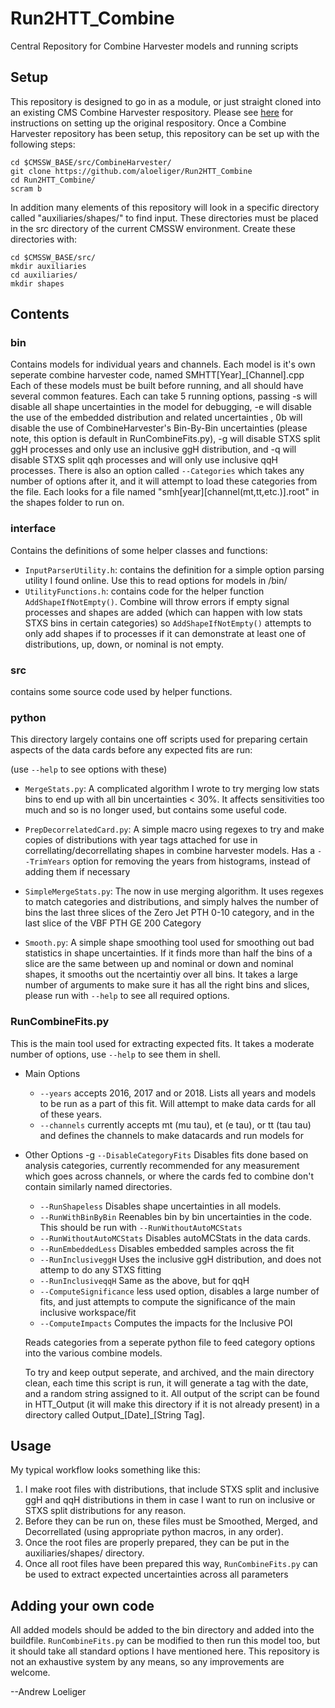# Run2HTT_Combine
Central Repository for Combine Harvester models and running scripts

## Setup
This repository is designed to go in as a module, or just straight cloned into an existing CMS Combine Harvester respository. 
Please see [here](https://github.com/cms-analysis/CombineHarvester) for instructions on setting up the original respository. Once a Combine
Harvester repository has been setup, this repository can be set up with the following steps:

```
cd $CMSSW_BASE/src/CombineHarvester/
git clone https://github.com/aloeliger/Run2HTT_Combine
cd Run2HTT_Combine/
scram b
```

In addition many elements of this repository will look in a specific directory called "auxiliaries/shapes/" to find input. These directories
must be placed in the src directory of the current CMSSW environment. Create these directories with:

```
cd $CMSSW_BASE/src/
mkdir auxiliaries
cd auxiliaries/
mkdir shapes
```

## Contents

### bin

Contains models for individual years and channels. Each model is it's own seperate combine harvester code, named SMHTT[Year]_[Channel].cpp
Each of these models must be built before running, and all should have several common features. Each can take 5 running options,
passing -s will disable all shape uncertainties in the model for debugging, -e will disable the use of the embedded distribution and related uncertainties
, 0b will disable the use of CombineHarvester's Bin-By-Bin uncertainties (please note, this option is default in RunCombineFits.py),
-g will disable STXS split ggH processes and only use an inclusive ggH distribution, and -q will disable STXS split qqh processes and 
will only use inclusive qqH processes. There is also an option called `--Categories` which takes any number of options
after it, and it will attempt to load these categories from the file. Each looks for a file named "smh[year][channel(mt,tt,etc.)].root" in the shapes folder to run on.
 
### interface

Contains the definitions of some helper classes and functions:

- `InputParserUtility.h`: contains the definition for a simple option parsing utility I found online. Use this to read options for models in /bin/
- `UtilityFunctions.h`: contains code for the helper function `AddShapeIfNotEmpty()`. Combine will throw errors if empty signal processes and shapes
are added (which can happen with low stats STXS bins in certain categories) so `AddShapeIfNotEmpty()` attempts to only add shapes if to 
processes if it can demonstrate at least one of distributions, up, down, or nominal is not empty.

### src

contains some source code used by helper functions.

### python

This directory largely contains one off scripts used for preparing certain aspects of the data cards before any expected fits are run:

(use `--help` to see options with these)

- `MergeStats.py`: A complicated algorithm I wrote to try merging low stats bins to end up with all bin uncertainties < 30%. It affects sensitivities
too much and so is no longer used, but contains some useful code.

- `PrepDecorrelatedCard.py`: A simple macro using regexes to try and make copies of distributions with year tags attached for use in correllating/decorrellating
shapes in combine harvester models. Has a `--TrimYears` option for removing the years from histograms, instead of 
adding them if necessary

- `SimpleMergeStats.py`: The now in use merging algorithm. It uses regexes to match categories and distributions, and simply halves the number
of bins the last three slices of the Zero Jet PTH 0-10 category, and in the last slice of the VBF PTH GE 200 Category

- `Smooth.py`: A simple shape smoothing tool used for smoothing out bad statistics in shape uncertainties. If it finds more than half the bins
of a slice are the same between up and nominal or down and nominal shapes, it smooths out the ncertaintiy over all bins. It takes a large number of 
arguments to make sure it has all the right bins and slices, please run with `--help` to see all required options.

### RunCombineFits.py

This is the main tool used for extracting expected fits. It takes a moderate number of options, use `--help` to see them in shell.

- Main Options
  - `--years` accepts 2016, 2017 and or 2018. Lists all years and models to be run as a part of this fit. Will attempt to make data cards 
  for all of these years.
  - `--channels` currently accepts mt (mu tau), et (e tau), or tt (tau tau) and defines the channels to make datacards
  and run models for
- Other Options
  -g `--DisableCategoryFits` Disables fits done based on analysis categories, currently recommended for any measurement which goes across channels, or where the cards fed to combine don't contain similarly named directories.
  - `--RunShapeless` Disables shape uncertainties in all models.
  - `--RunWithBinByBin` Reenables bin by bin uncertainties in the code. This should be run with `--RunWithoutAutoMCStats`
  - `--RunWithoutAutoMCStats` Disables autoMCStats in the data cards.
  - `--RunEmbeddedLess` Disables embedded samples across the fit
  - `--RunInclusiveggH` Uses the inclusive ggH distribution, and does not attemp to do any STXS fitting
  - `--RunInclusiveqqH` Same as the above, but for qqH
  - `--ComputeSignificance` less used option, disables a large number of fits, and just attempts to compute the significance of the main
  inclusive workspace/fit
  - `--ComputeImpacts` Computes the impacts for the Inclusive POI
  
  Reads categories from a seperate python file to feed category options into the various combine models.

  To try and keep output seperate, and archived, and the main directory clean, each time this script is run, it will generate 
  a tag with the date, and a random string assigned to it. All output of the script can be found in HTT_Output (it will make this directory
  if it is not already present) in a directory called Output_[Date]_[String Tag].
  
## Usage

My typical workflow looks something like this: 

1. I make root files with distributions, that include STXS split and inclusive ggH and qqH distributions in them in case I want to run on inclusive 
or STXS split distributions for any reason.
2. Before they can be run on, these files must be Smoothed, Merged, and Decorrellated (using appropriate python macros, in any order).
3. Once the root files are properly prepared, they can be put in the auxiliaries/shapes/ directory.
4. Once all root files have been prepared this way, `RunCombineFits.py` can be used to extract expected uncertainties across all parameters

## Adding your own code

All added models should be added to the bin directory and added into the buildfile. `RunCombineFits.py` can be modified to then run this model too, but it should
take all standard options I have mentioned here. This repository is not an exhaustive system by any means, so any improvements are welcome.

--Andrew Loeliger
